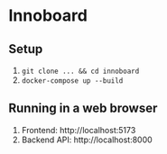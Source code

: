 # Innoboard

## Setup

1. `git clone ... && cd innoboard`
2. `docker-compose up --build`

## Running in a web browser

1. Frontend: http://localhost:5173  
2. Backend API: http://localhost:8000
